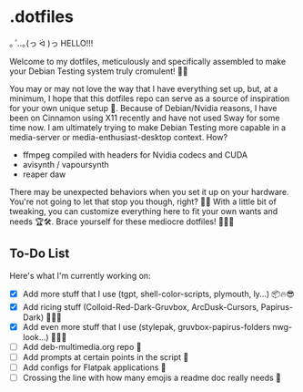 # .dotfiles

｡*ﾟ.*.｡(っ ᐛ )っ HELLO!!!

Welcome to my dotfiles, meticulously and specifically assembled to make your Debian Testing system truly cromulent! 🎉🥂

You may or may not love the way that I have everything set up, but, at a minimum, I hope that this dotfiles repo can serve as a source of inspiration for your own unique setup 🦄. Because of Debian/Nvidia reasons, I have been on Cinnamon using X11 recently and have not used Sway for some time now. I am ultimately trying to make Debian Testing more capable in a media-server or media-enthusiast-desktop context. How?

- ffmpeg compiled with headers for Nvidia codecs and CUDA
- avisynth / vapoursynth
- reaper daw

There may be unexpected behaviors when you set it up on your hardware. You're not going to let that stop you though, right? 🧠💫 With a little bit of tweaking, you can customize everything here to fit your own wants and needs 🏆🛠️. Brace yourself for these mediocre dotfiles! 🙌🎉✨

## To-Do List

Here's what I'm currently working on:

- [x] Add more stuff that I use (tgpt, shell-color-scripts, plymouth, ly...) 📦🔥😎
- [x] Add ricing stuff (Colloid-Red-Dark-Gruvbox, ArcDusk-Cursors, Papirus-Dark) 🌈🍚🌺
- [x] Add even more stuff that I use (stylepak, gruvbox-papirus-folders nwg-look...) 🎀🎨🤩
- [ ] Add deb-multimedia.org repo 💽
- [ ] Add prompts at certain points in the script 🧐
- [ ] Add configs for Flatpak applications 🧩
- [ ] Crossing the line with how many emojis a readme doc really needs 💩
